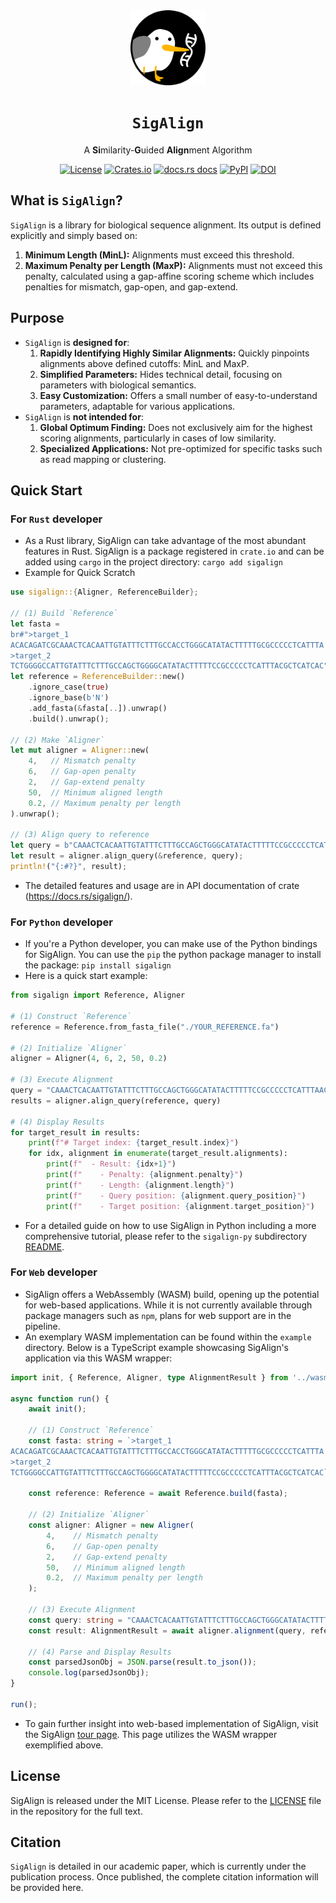 <div align="center">
    <img src="images/logo.svg" width="120" />
	<h1><code>SigAlign</code></h1>
	<p>
		A <b>Si</b>milarity-<b>G</b>uided <b>Align</b>ment Algorithm
	</p>
	<p>
		<a href="https://github.com/baku4/sigalign/" target="_blank"><img alt="License" src="https://img.shields.io/github/license/baku4/sigalign?style=flat-square"></a>
		<a href="https://crates.io/crates/sigalign/" target="_blank"><img alt="Crates.io" src="https://img.shields.io/crates/v/sigalign.svg?style=flat-square"></a>
		<a href="https://docs.rs/sigalign/latest/"><img src="https://img.shields.io/badge/docs-latest-blue.svg?style=flat-square" alt="docs.rs docs" /></a>
		<a href="https://pypi.org/project/sigalign/" target="_blank"><img alt="PyPI" src="https://img.shields.io/pypi/v/sigalign?style=flat-square"></a>
        <a href="https://zenodo.org/doi/10.5281/zenodo.10049388"><img src="https://img.shields.io/badge/DOI-10.5281/zenodo.10049388-blue?style=flat-square" alt="DOI"></a>
	</p>
</div>

## What is `SigAlign`?

`SigAlign` is a library for biological sequence alignment. Its output is defined explicitly and simply based on:
1. **Minimum Length (MinL):** Alignments must exceed this threshold.
2. **Maximum Penalty per Length (MaxP):** Alignments must not exceed this penalty, calculated using a gap-affine scoring scheme which includes penalties for mismatch, gap-open, and gap-extend.

## Purpose

- `SigAlign` is **designed for**:
	1. **Rapidly Identifying Highly Similar Alignments:** Quickly pinpoints alignments above defined cutoffs: MinL and MaxP.
	2. **Simplified Parameters:** Hides technical detail, focusing on parameters with biological semantics.
	3. **Easy Customization:** Offers a small number of easy-to-understand parameters, adaptable for various applications.
- `SigAlign` is **not intended for**:
	1. **Global Optimum Finding:** Does not exclusively aim for the highest scoring alignments, particularly in cases of low similarity.
	2. **Specialized Applications:** Not pre-optimized for specific tasks such as read mapping or clustering.

## Quick Start

### For `Rust` developer
- As a Rust library, SigAlign can take advantage of the most abundant features in Rust. SigAlign is a package registered in `crate.io` and can be added using `cargo` in the project directory:
  `cargo add sigalign`
- Example for Quick Scratch
```rust
use sigalign::{Aligner, ReferenceBuilder};

// (1) Build `Reference`
let fasta =
br#">target_1
ACACAGATCGCAAACTCACAATTGTATTTCTTTGCCACCTGGGCATATACTTTTTGCGCCCCCTCATTTA
>target_2
TCTGGGGCCATTGTATTTCTTTGCCAGCTGGGGCATATACTTTTTCCGCCCCCTCATTTACGCTCATCAC"#;
let reference = ReferenceBuilder::new()
    .ignore_case(true)
    .ignore_base(b'N')
    .add_fasta(&fasta[..]).unwrap()
    .build().unwrap();

// (2) Make `Aligner`
let mut aligner = Aligner::new(
    4,   // Mismatch penalty
    6,   // Gap-open penalty
    2,   // Gap-extend penalty
    50,  // Minimum aligned length
    0.2, // Maximum penalty per length
).unwrap();

// (3) Align query to reference
let query = b"CAAACTCACAATTGTATTTCTTTGCCAGCTGGGCATATACTTTTTCCGCCCCCTCATTTAACTTCTTGGA";
let result = aligner.align_query(&reference, query);
println!("{:#?}", result);
```
- The detailed features and usage are in API documentation of crate (https://docs.rs/sigalign/).

### For `Python` developer
- If you're a Python developer, you can make use of the Python bindings for SigAlign. You can use the `pip` the python package manager to install the package:
  `pip install sigalign`
- Here is a quick start example:
```python
from sigalign import Reference, Aligner

# (1) Construct `Reference`
reference = Reference.from_fasta_file("./YOUR_REFERENCE.fa")

# (2) Initialize `Aligner`
aligner = Aligner(4, 6, 2, 50, 0.2)

# (3) Execute Alignment
query = "CAAACTCACAATTGTATTTCTTTGCCAGCTGGGCATATACTTTTTCCGCCCCCTCATTTAACTTCTTGGA"
results = aligner.align_query(reference, query)

# (4) Display Results
for target_result in results:
    print(f"# Target index: {target_result.index}")
    for idx, alignment in enumerate(target_result.alignments):
        print(f"  - Result: {idx+1}")
        print(f"    - Penalty: {alignment.penalty}")
        print(f"    - Length: {alignment.length}")
        print(f"    - Query position: {alignment.query_position}")
        print(f"    - Target position: {alignment.target_position}")
```
- For a detailed guide on how to use SigAlign in Python including a more comprehensive tutorial, please refer to the `sigalign-py` subdirectory [README](https://github.com/baku4/sigalign/tree/main/sigalign-py/README.md).

### For `Web` developer
- SigAlign offers a WebAssembly (WASM) build, opening up the potential for web-based applications. While it is not currently available through package managers such as `npm`, plans for web support are in the pipeline.
- An exemplary WASM implementation can be found within the `example` directory. Below is a TypeScript example showcasing SigAlign's application via this WASM wrapper:
```ts
import init, { Reference, Aligner, type AlignmentResult } from '../wasm/sigalign_demo_wasm';

async function run() {
    await init();

    // (1) Construct `Reference`
    const fasta: string = `>target_1
ACACAGATCGCAAACTCACAATTGTATTTCTTTGCCACCTGGGCATATACTTTTTGCGCCCCCTCATTTA
>target_2
TCTGGGGCCATTGTATTTCTTTGCCAGCTGGGGCATATACTTTTTCCGCCCCCTCATTTACGCTCATCAC`;
    
    const reference: Reference = await Reference.build(fasta);
    
    // (2) Initialize `Aligner`
    const aligner: Aligner = new Aligner(
        4,    // Mismatch penalty
        6,    // Gap-open penalty
        2,    // Gap-extend penalty
        50,   // Minimum aligned length
        0.2,  // Maximum penalty per length
    );

    // (3) Execute Alignment
    const query: string = "CAAACTCACAATTGTATTTCTTTGCCAGCTGGGCATATACTTTTTCCGCCCCCTCATTTAACTTCTTGGA";
    const result: AlignmentResult = await aligner.alignment(query, reference);

    // (4) Parse and Display Results
    const parsedJsonObj = JSON.parse(result.to_json());
    console.log(parsedJsonObj);
}

run();
```
- To gain further insight into web-based implementation of SigAlign, visit the SigAlign [tour page](https://baku4.github.io/sigalign/). This page utilizes the WASM wrapper exemplified above.

## License

SigAlign is released under the MIT License. Please refer to the [LICENSE](https://github.com/baku4/sigalign/blob/main/LICENSE) file in the repository for the full text.

## Citation

`SigAlign` is detailed in our academic paper, which is currently under the publication process. Once published, the complete citation information will be provided here.